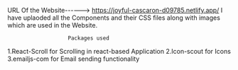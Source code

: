 URL Of the Website------>       https://joyful-cascaron-d09785.netlify.app/
I have uplaoded all the Components and their CSS files along with images which are used in the Website.

                       Packages used 
                      
1.React-Scroll for Scrolling in react-based Application
2.Icon-scout for Icons
3.emailjs-com for Email sending functionality 


